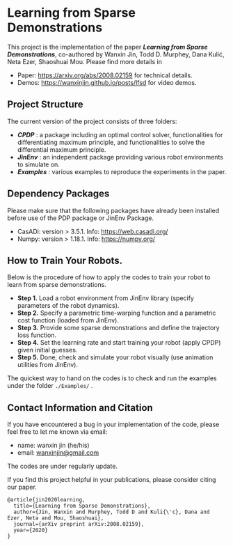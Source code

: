 # Learning from Sparse Demonstrations

This project is the implementation of the paper _**Learning from Sparse Demonstrations**_, co-authored by
Wanxin Jin, Todd D. Murphey, Dana Kulić, Neta Ezer, Shaoshuai Mou. Please find more details in

* Paper: https://arxiv.org/abs/2008.02159 for technical details.
* Demos: https://wanxinjin.github.io/posts/lfsd for video demos.


## Project Structure
The current version of the project consists of three folders:

* **_CPDP_** : a package including an optimal control solver, functionalities for differentiating maximum principle, and functionalities to solve the differential maximum principle.  
* **_JinEnv_** : an independent package providing various robot environments to simulate on.
* **_Examples_** : various examples to reproduce the experiments in the paper.


## Dependency Packages
Please make sure that the following packages have already been installed before 
use of the PDP package or JinEnv Package.

   * CasADi: version > 3.5.1. Info: https://web.casadi.org/
   * Numpy: version > 1.18.1. Info: https://numpy.org/

## How to Train Your Robots.
Below is the procedure of how to apply the codes to train your robot to learn from sparse demonstrations.

* **Step 1.** Load a robot environment from JinEnv library (specify parameters of the robot dynamics).
* **Step 2.** Specify a parametric time-warping function and a parametric  cost function (loaded from JinEnv).
* **Step 3.** Provide some sparse demonstrations and define the trajectory loss function.
* **Step 4.** Set the learning rate and start training your robot (apply CPDP) given initial guesses.
* **Step 5.** Done, check and simulate your robot visually (use animation utilities from JinEnv).

The quickest way to hand on the codes is to check and run the examples under the folder `./Examples/` .


## Contact Information and Citation
If you have encountered a bug in your implementation of the code, please feel free to let me known via email:

   * name: wanxin jin (he/his)
   * email: wanxinjin@gmail.com

The codes are under regularly update.

If you find this project helpful in your publications, please consider citing our paper.
    
    @article{jin2020learning,
      title={Learning from Sparse Demonstrations},
      author={Jin, Wanxin and Murphey, Todd D and Kuli{\'c}, Dana and Ezer, Neta and Mou, Shaoshuai},
      journal={arXiv preprint arXiv:2008.02159},
      year={2020}
    }